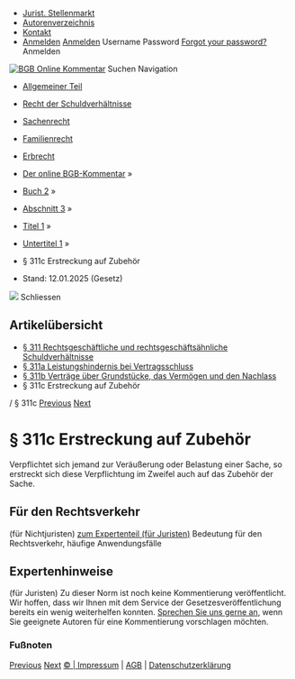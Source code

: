   * [Jurist. Stellenmarkt](https://bgb.kommentar.de/Buch-2/Abschnitt-3/Titel-1/Untertitel-1/</job-board> "Jurist. Stellenmarkt")
  * [Autorenverzeichnis](https://bgb.kommentar.de/Buch-2/Abschnitt-3/Titel-1/Untertitel-1/</Autorenverzeichnis> "Autorenverzeichnis")
  * [Kontakt](https://bgb.kommentar.de/Buch-2/Abschnitt-3/Titel-1/Untertitel-1/</Kontakt>)
  * [Anmelden](https://bgb.kommentar.de/Buch-2/Abschnitt-3/Titel-1/Untertitel-1/<#login> "show login form") [Anmelden](https://bgb.kommentar.de/Buch-2/Abschnitt-3/Titel-1/Untertitel-1/<#> "hide login form") Username Password
[Forgot your password?](https://bgb.kommentar.de/Buch-2/Abschnitt-3/Titel-1/Untertitel-1/</user/forgotpassword>) Anmelden 


[![BGB Online Kommentar](https://bgb.kommentar.de/extension/bgb/design/bgb/images/logo.png)](https://bgb.kommentar.de/Buch-2/Abschnitt-3/Titel-1/Untertitel-1/</> "BGB Online Kommentar")
Suchen
Navigation
  * [Allgemeiner Teil](https://bgb.kommentar.de/Buch-2/Abschnitt-3/Titel-1/Untertitel-1/</Buch-1>)
  * [Recht der Schuldverhältnisse](https://bgb.kommentar.de/Buch-2/Abschnitt-3/Titel-1/Untertitel-1/</Buch-2>)
  * [Sachenrecht](https://bgb.kommentar.de/Buch-2/Abschnitt-3/Titel-1/Untertitel-1/</Buch-3>)
  * [Familienrecht](https://bgb.kommentar.de/Buch-2/Abschnitt-3/Titel-1/Untertitel-1/</Buch-4>)
  * [Erbrecht](https://bgb.kommentar.de/Buch-2/Abschnitt-3/Titel-1/Untertitel-1/</Buch-5>)


  * [Der online BGB-Kommentar](https://bgb.kommentar.de/Buch-2/Abschnitt-3/Titel-1/Untertitel-1/</>) »
  * [Buch 2](https://bgb.kommentar.de/Buch-2/Abschnitt-3/Titel-1/Untertitel-1/</Buch-2>) »
  * [Abschnitt 3](https://bgb.kommentar.de/Buch-2/Abschnitt-3/Titel-1/Untertitel-1/</Buch-2/Abschnitt-3>) »
  * [Titel 1](https://bgb.kommentar.de/Buch-2/Abschnitt-3/Titel-1/Untertitel-1/</Buch-2/Abschnitt-3/Titel-1>) »
  * [Untertitel 1](https://bgb.kommentar.de/Buch-2/Abschnitt-3/Titel-1/Untertitel-1/</Buch-2/Abschnitt-3/Titel-1/Untertitel-1>) »
  * § 311c Erstreckung auf Zubehör 
  * Stand: 12.01.2025 (Gesetz) 


![](https://vg01.met.vgwort.de/na/1c9909529ead4f509072c06d9081a7d5)
Schliessen 
## Artikelübersicht
  * [ § 311 Rechtsgeschäftliche und rechtsgeschäftsähnliche Schuldverhältnisse ](https://bgb.kommentar.de/Buch-2/Abschnitt-3/Titel-1/Untertitel-1/</Buch-2/Abschnitt-3/Titel-1/Untertitel-1/Rechtsgeschaeftliche-und-rechtsgeschaeftsaehnliche-Schuldverhaeltnisse>)
  * [ § 311a Leistungshindernis bei Vertragsschluss ](https://bgb.kommentar.de/Buch-2/Abschnitt-3/Titel-1/Untertitel-1/</Buch-2/Abschnitt-3/Titel-1/Untertitel-1/Leistungshindernis-bei-Vertragsschluss>)
  * [ § 311b Verträge über Grundstücke, das Vermögen und den Nachlass ](https://bgb.kommentar.de/Buch-2/Abschnitt-3/Titel-1/Untertitel-1/</Buch-2/Abschnitt-3/Titel-1/Untertitel-1/Vertraege-ueber-Grundstuecke-das-Vermoegen-und-den-Nachlass>)
  * § 311c Erstreckung auf Zubehör 


/ § 311c 
[Previous](https://bgb.kommentar.de/Buch-2/Abschnitt-3/Titel-1/Untertitel-1/</Buch-2/Abschnitt-3/Titel-1/Untertitel-1/Vertraege-ueber-Grundstuecke-das-Vermoegen-und-den-Nachlass> "§ 311b Verträge über Grundstücke, das Vermögen und den Nachlass") [Next](https://bgb.kommentar.de/Buch-2/Abschnitt-3/Titel-1/Untertitel-1/</Buch-2/Abschnitt-3/Titel-1/Untertitel-2/Kapitel-1/Anwendungsbereich> "§ 312 Anwendungsbereich")
# § 311c Erstreckung auf Zubehör
Verpflichtet sich jemand zur Veräußerung oder Belastung einer Sache, so erstreckt sich diese Verpflichtung im Zweifel auch auf das Zubehör der Sache.
## Für den Rechtsverkehr 
(für Nichtjuristen)
[zum Expertenteil (für Juristen)](https://bgb.kommentar.de/Buch-2/Abschnitt-3/Titel-1/Untertitel-1/<#expertenhinweise>)
Bedeutung für den Rechtsverkehr, häufige Anwendungsfälle
## Expertenhinweise
(für Juristen)
Zu dieser Norm ist noch keine Kommentierung veröffentlicht. Wir hoffen, dass wir Ihnen mit dem Service der Gesetzesveröffentlichung bereits ein wenig weiterhelfen konnten. [Sprechen Sie uns gerne an](https://bgb.kommentar.de/Buch-2/Abschnitt-3/Titel-1/Untertitel-1/</Kontakt>), wenn Sie geeignete Autoren für eine Kommentierung vorschlagen möchten. 
### Fußnoten
[Previous](https://bgb.kommentar.de/Buch-2/Abschnitt-3/Titel-1/Untertitel-1/</Buch-2/Abschnitt-3/Titel-1/Untertitel-1/Vertraege-ueber-Grundstuecke-das-Vermoegen-und-den-Nachlass> "§ 311b Verträge über Grundstücke, das Vermögen und den Nachlass") [Next](https://bgb.kommentar.de/Buch-2/Abschnitt-3/Titel-1/Untertitel-1/</Buch-2/Abschnitt-3/Titel-1/Untertitel-2/Kapitel-1/Anwendungsbereich> "§ 312 Anwendungsbereich")
[© | Impressum](https://bgb.kommentar.de/Buch-2/Abschnitt-3/Titel-1/Untertitel-1/</Kontakt>) | [AGB](https://bgb.kommentar.de/Buch-2/Abschnitt-3/Titel-1/Untertitel-1/</AGB>) | [Datenschutzerklärung](https://bgb.kommentar.de/Buch-2/Abschnitt-3/Titel-1/Untertitel-1/</Datenschutzerklaerung-fuer-Leser>)

